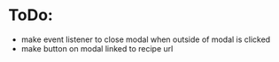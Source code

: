 # ToDo:

- make event listener to close modal when outside of modal is clicked
- make button on modal linked to recipe url

